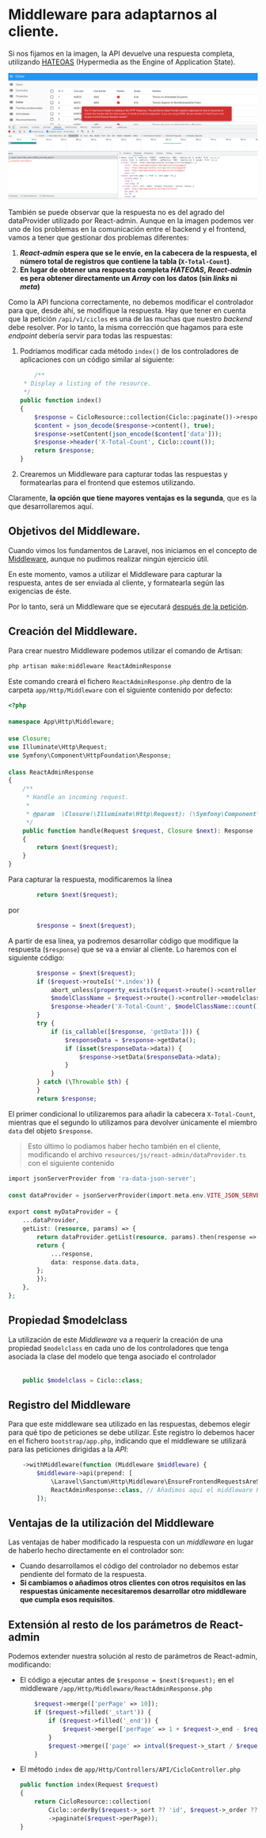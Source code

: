 # Middleware para adaptarnos al cliente.

Si nos fijamos en la imagen, la API devuelve una respuesta completa, utilizando [HATEOAS](https://es.wikipedia.org/wiki/HATEOAS) (Hypermedia as the Engine of Application State).

![Respuesta obtenida por /api/v1/ciclos](../0613_Servidor/images/x_total_count_error.png)

También se puede observar que la respuesta no es del agrado del dataProvider utilizado por React-admin. Aunque en la imagen podemos ver uno de los problemas en la comunicación entre el backend y el frontend, vamos a tener que gestionar dos problemas diferentes:

1. **_React-admin_ espera que se le envíe, en la cabecera de la respuesta, el número total de registros que contiene la tabla (`X-Total-Count`)**.
2. **En lugar de obtener una respuesta completa _HATEOAS_, _React-admin_ es pera obtener directamente un _Array_ con los datos (sin _links_ ni _meta_)**

Como la API funciona correctamente, no debemos modificar el controlador para que, desde ahí, se modifique la respuesta. Hay que tener en cuenta que la petición `/api/v1/ciclos` es una de las muchas que nuestro _backend_ debe resolver. Por lo tanto, la misma corrección que hagamos para este _endpoint_ debería servir para todas las respuestas:

1. Podríamos modificar cada método `index()` de los controladores de aplicaciones con un código similar al siguiente:
    ```php
        /**
     * Display a listing of the resource.
     */
    public function index()
    {
        $response = CicloResource::collection(Ciclo::paginate())->response();
        $content = json_decode($response->content(), true);
        $response->setContent(json_encode($content['data']));
        $response->header('X-Total-Count', Ciclo::count());
        return $response;
    }
    ```
2. Crearemos un Middleware para capturar todas las respuestas y formatearlas para el frontend que estemos utilizando.

Claramente, **la opción que tiene mayores ventajas es la segunda**, que es la que desarrollaremos aquí.

## Objetivos del Middleware.

Cuando vimos los fundamentos de Laravel, nos iniciamos en el concepto de [Middleware](./032_middlewares.md), aunque no pudimos realizar ningún ejercicio útil.

En este momento, vamos a utilizar el Middleware para capturar la respuesta, antes de ser enviada al cliente, y formatearla según las exigencias de éste.

Por lo tanto, será un Middleware que se ejecutará [después de la petición](./032_middlewares.md#middleware-antes-o-después-de-la-petición).

## Creación del Middleware.

Para crear nuestro Middleware podemos utilizar el comando de Artisan:

```bash
php artisan make:middleware ReactAdminResponse
```

Este comando creará el fichero `ReactAdminResponse.php` dentro de la carpeta `app/Http/Middleware` con el siguiente contenido por defecto:

```php
<?php

namespace App\Http\Middleware;

use Closure;
use Illuminate\Http\Request;
use Symfony\Component\HttpFoundation\Response;

class ReactAdminResponse
{
    /**
     * Handle an incoming request.
     *
     * @param  \Closure(\Illuminate\Http\Request): (\Symfony\Component\HttpFoundation\Response)  $next
     */
    public function handle(Request $request, Closure $next): Response
    {
        return $next($request);
    }
}

```

Para capturar la respuesta, modificaremos la línea

```php
        return $next($request);
```

por

```php
        $response = $next($request);
```

A partir de esa línea, ya podremos desarrollar código que modifique la respuesta (`$response`) que se va a enviar al cliente. Lo haremos con el siguiente código:

```php
        $response = $next($request);
        if ($request->routeIs('*.index')) {
            abort_unless(property_exists($request->route()->controller, 'modelclass'), 500, "It must exists a modelclass property in the controller.");
            $modelClassName = $request->route()->controller->modelclass;
            $response->header('X-Total-Count', $modelClassName::count());
        }
        try {
            if (is_callable([$response, 'getData'])) {
                $responseData = $response->getData();
                if (isset($responseData->data)) {
                    $response->setData($responseData->data);
                }
            }
        } catch (\Throwable $th) {
        }
        return $response;
```

El primer condicional lo utilizaremos para añadir la cabecera `X-Total-Count`, mientras que el segundo lo utilizamos para devolver únicamente el miembro `data` del objeto `$response`.

> Esto último lo podíamos haber hecho también en el cliente, modificando el archivo `resources/js/react-admin/dataProvider.ts` con el siguiente contenido

```php
import jsonServerProvider from 'ra-data-json-server';

const dataProvider = jsonServerProvider(import.meta.env.VITE_JSON_SERVER_URL);

export const myDataProvider = {
    ...dataProvider,
    getList: (resource, params) => {
        return dataProvider.getList(resource, params).then(response => {
        return {
            ...response,
            data: response.data.data,
        };
        });
    },
};
```

## Propiedad $modelclass

La utilización de este _Middleware_ va a requerir la creación de una propiedad `$modelclass` en cada uno de los controladores que tenga asociada la clase del modelo que tenga asociado el controlador

```php

    public $modelclass = Ciclo::class;
```

## Registro del Middleware

Para que este middleware sea utilizado en las respuestas, debemos elegir para qué tipo de peticiones se debe utilizar. Este registro lo debemos hacer en el fichero `bootstrap/app.php`, indicando que el middleware se utilizará para las peticiones dirigidas a la _API_:

```php
    ->withMiddleware(function (Middleware $middleware) {
        $middleware->api(prepend: [
            \Laravel\Sanctum\Http\Middleware\EnsureFrontendRequestsAreStateful::class,
            ReactAdminResponse::class, // Añadimos aquí el middleware ReactAdminResponse
        ]);
```

## Ventajas de la utilización del Middleware

Las ventajas de haber modificado la respuesta con un _middleware_ en lugar de haberlo hecho directamente en el controlador son:

- Cuando desarrollamos el código del controlador no debemos estar pendiente del formato de la respuesta.
- **Si cambiamos o añadimos otros clientes con otros requisitos en las respuestas únicamente necesitaremos desarrollar otro middleware que cumpla esos requisitos**.

## Extensión al resto de los parámetros de React-admin

Podemos extender nuestra solución al resto de parámetros de React-admin, modificando:

- El código a ejecutar antes de `$response = $next($request);` en el middleware `/app/Http/Middleware/ReactAdminResponse.php`
    ```php
        $request->merge(['perPage' => 10]);
        if ($request->filled('_start')) {
            if ($request->filled('_end')) {
                $request->merge(['perPage' => 1 + $request->_end - $request->_start]);
            }
            $request->merge(['page' => intval($request->_start / $request->perPage) + 1]);
        }
    ```
- El método `index` de `app/Http/Controllers/API/CicloController.php`
    ```php
    public function index(Request $request)
    {
        return CicloResource::collection(
            Ciclo::orderBy($request->_sort ?? 'id', $request->_order ?? 'asc')
            ->paginate($request->perPage));
    }
    ```